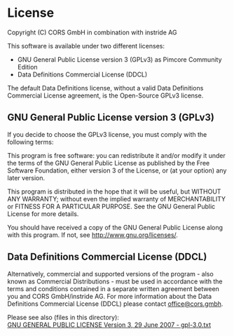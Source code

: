 # License
Copyright (C) CORS GmbH in combination with instride AG

This software is available under two different licenses:
* GNU General Public License version 3 (GPLv3) as Pimcore Community Edition
* Data Definitions Commercial License (DDCL)

The default Data Definitions license, without a valid Data Definitions Commercial License agreement, is the Open-Source GPLv3 license.

## GNU General Public License version 3 (GPLv3)
If you decide to choose the GPLv3 license, you must comply with the following terms:

This program is free software: you can redistribute it and/or modify
it under the terms of the GNU General Public License as published by
the Free Software Foundation, either version 3 of the License, or
(at your option) any later version.

This program is distributed in the hope that it will be useful,
but WITHOUT ANY WARRANTY; without even the implied warranty of
MERCHANTABILITY or FITNESS FOR A PARTICULAR PURPOSE.  See the
GNU General Public License for more details.

You should have received a copy of the GNU General Public License
along with this program.  If not, see <http://www.gnu.org/licenses/>.

## Data Definitions Commercial License (DDCL)
Alternatively, commercial and supported versions of the program - also known as
Commercial Distributions - must be used in accordance with the terms and conditions
contained in a separate written agreement between you and CORS GmbH/instride AG.
For more information about the Data Definitions Commercial License (DDCL) please contact office@cors.gmbh.


Please see also (files in this directory):  
[GNU GENERAL PUBLIC LICENSE Version 3, 29 June 2007 - gpl-3.0.txt](gpl-3.0.txt)  